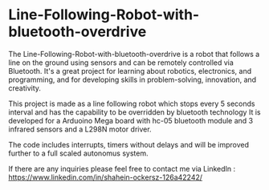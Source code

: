 # Line-Following-Robot-with-bluetooth-overdrive
The Line-Following-Robot-with-bluetooth-overdrive is a robot that follows a line on the ground using sensors and can be remotely controlled via Bluetooth. It's a great project for learning about robotics, electronics, and programming, and for developing skills in problem-solving, innovation, and creativity.


This project is made as a line following robot which stops every 5 seconds interval and has the capability to be overridden by bluetooth technology
It is developed for a Arduoino Mega board with hc-05 bluetooth module and 3 infrared sensors and a L298N motor driver. 

The code includes interrupts, timers without delays and will be improved further to a full scaled autonomus system.

If there are any inquiries please feel free to contact me via LinkedIn : https://www.linkedin.com/in/shahein-ockersz-126a42242/
